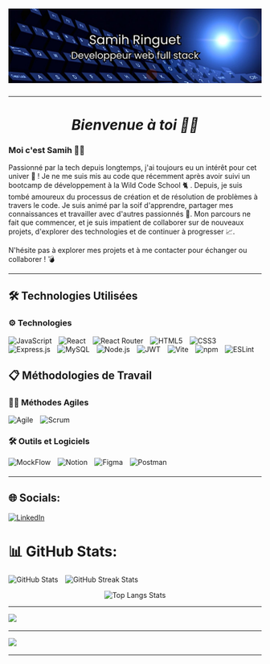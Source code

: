 #  ![cover](https://github.com/samihringuet/samihringuet/blob/main/bannersam.png)

---


<div align="center">
  <h1><strong><em> Bienvenue à toi 🧙‍♂️</em></strong></h1>
</div>


### Moi c'est Samih  🐱‍👤



Passionné par la tech depuis longtemps, j'ai toujours eu un intérêt pour cet univer 💾 ! Je ne me suis mis au code que récemment après avoir suivi un bootcamp de développement à la Wild Code School 🐈 .
Depuis, je suis tombé amoureux du processus de création et de résolution de problèmes à travers le code. Je suis animé par la soif d'apprendre, partager mes connaissances et travailler avec d'autres passionnés 🚀. Mon parcours ne fait que commencer, et je suis impatient de collaborer sur de nouveaux projets, d'explorer des technologies et de continuer à progresser 📈.

N'hésite pas à explorer mes projets et à me contacter pour échanger ou collaborer ! 💣

___

## 🛠️ Technologies Utilisées

### ⚙️ Technologies

<p align="left" style="margin-bottom: 20px;">
  <img src="https://img.shields.io/badge/JavaScript-F7DF1E?style=for-the-badge&logo=javascript&logoColor=black" alt="JavaScript" width="100" height="35" style="margin-right: 10px;"/>
  <img src="https://img.shields.io/badge/React-20232A?style=for-the-badge&logo=react&logoColor=61DAFB" alt="React" width="100" height="35" style="margin-right: 10px;"/>
  <img src="https://img.shields.io/badge/React_Router-CA4245?style=for-the-badge&logo=react-router&logoColor=white" alt="React Router" width="100" height="35" style="margin-right: 10px;"/>
  <img src="https://img.shields.io/badge/HTML5-E34F26?style=for-the-badge&logo=html5&logoColor=white" alt="HTML5" width="100" height="35" style="margin-right: 10px;"/>
  <img src="https://img.shields.io/badge/CSS3-1572B6?style=for-the-badge&logo=css3&logoColor=white" alt="CSS3" width="100" height="35" style="margin-right: 10px;"/>
  <img src="https://img.shields.io/badge/Express.js-404D59?style=for-the-badge" alt="Express.js" width="100" height="35" style="margin-right: 10px;"/>
  <img src="https://img.shields.io/badge/MySQL-4479A1?style=for-the-badge&logo=mysql&logoColor=white" alt="MySQL" width="100" height="35" style="margin-right: 10px;"/>
  <img src="https://img.shields.io/badge/Node.js-43853D?style=for-the-badge&logo=node.js&logoColor=white" alt="Node.js" width="100" height="35" style="margin-right: 10px;"/>
  <img src="https://img.shields.io/badge/JWT-000000?style=for-the-badge&logo=json-web-tokens&logoColor=white" alt="JWT" width="100" height="35" style="margin-right: 10px;"/>
  <img src="https://img.shields.io/badge/Vite-646CFF?style=for-the-badge&logo=vite&logoColor=white" alt="Vite" width="100" height="35" style="margin-right: 10px;"/>
  <img src="https://img.shields.io/badge/npm-CB3837?style=for-the-badge&logo=npm&logoColor=white" alt="npm" width="100" height="35" style="margin-right: 10px;"/>
  <img src="https://img.shields.io/badge/ESLint-4B32C3?style=for-the-badge&logo=eslint&logoColor=white" alt="ESLint" width="100" height="35" style="margin-right: 10px;"/>
</p>



## 📋 Méthodologies de Travail


### 🧑‍💻 Méthodes Agiles

<p align="left" style="margin-bottom: 20px;">
  <img src="https://img.shields.io/badge/Agile-48C774?style=for-the-badge&logo=agile&logoColor=white" alt="Agile" width="100" height="35" style="margin-right: 10px;"/>
  <img src="https://img.shields.io/badge/Scrum-6DB33F?style=for-the-badge&logo=scrum&logoColor=white" alt="Scrum" width="100" height="35" style="margin-right: 10px;"/>
</p>


### 🛠️ Outils et Logiciels

<p align="left" style="margin-bottom: 20px;">
  <img src="https://img.shields.io/badge/MockFlow-FFD700?style=for-the-badge&logo=mockflow&logoColor=black" alt="MockFlow" width="100" height="35" style="margin-right: 10px;"/>
  <img src="https://img.shields.io/badge/Notion-000000?style=for-the-badge&logo=notion&logoColor=white" alt="Notion" width="100" height="35" style="margin-right: 10px;"/>
  <img src="https://img.shields.io/badge/Figma-F24E1E?style=for-the-badge&logo=figma&logoColor=white" alt="Figma" width="100" height="35" style="margin-right: 10px;"/>
  <img src="https://img.shields.io/badge/Postman-FF6C37?style=for-the-badge&logo=postman&logoColor=white" alt="Postman" width="100" height="35" style="margin-right: 10px;"/>
</p>

___

## 🌐 Socials:
[![LinkedIn](https://img.shields.io/badge/LinkedIn-%230077B5.svg?logo=linkedin&logoColor=white)](https://linkedin.com/in/samih-ringuet) 

# 📊 GitHub Stats:

<p align="left">
  <img src="https://github-readme-stats.vercel.app/api?username=samihringuet&theme=dark&hide_border=false&include_all_commits=true&count_private=true" alt="GitHub Stats" width="48%" height="200px" style="margin-right: 10px;"/>
  <img src="https://github-readme-streak-stats.herokuapp.com/?user=samihringuet&theme=dark&hide_border=false" alt="GitHub Streak Stats" width="48%" height="200px"/>
</p>

<p align="center">
  <img src="https://github-readme-stats.vercel.app/api/top-langs/?username=samihringuet&theme=dark&hide_border=false&include_all_commits=true&count_private=true&layout=compact" alt="Top Langs Stats" width="60%"/>
</p>

---

[![](https://visitcount.itsvg.in/api?id=samihringuet&icon=0&color=0)](https://visitcount.itsvg.in)

---

[![](https://visitcount.itsvg.in/api?id=samihringuet&icon=0&color=0)](https://visitcount.itsvg.in)




___


<!-- Proudly created with GPRM ( https://gprm.itsvg.in ) -->



